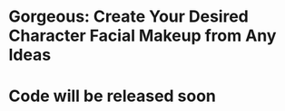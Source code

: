 # Gorgeous: Create Your Desired Character Facial Makeup from Any Ideas 
# Code will be released soon

